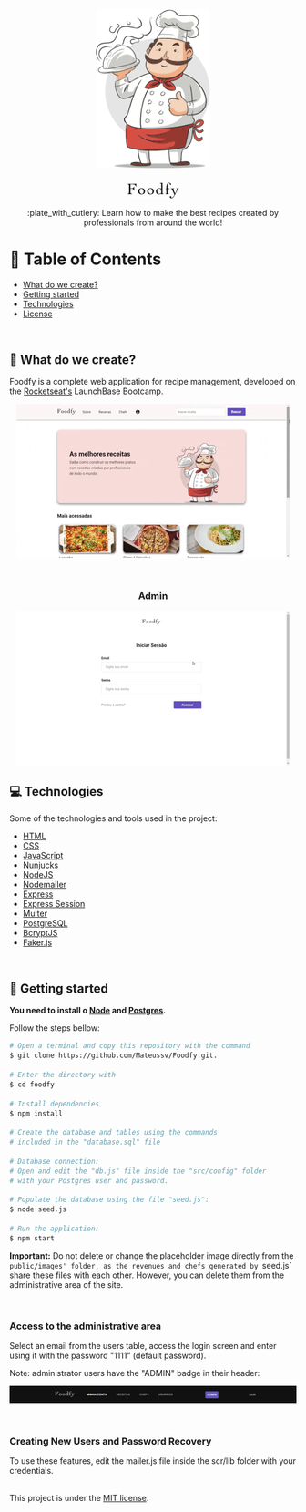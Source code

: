<h1 align='center'>
  <img src="github/chef.png" width="200">
</h1>

<p align='center'><img src="github/logo.png"></p>
  
<p align='center'>:plate_with_cutlery: Learn how to make the best recipes created by professionals from around the world!<p>

# :pushpin: Table of Contents

- [What do we create?](#construction_worker-what-do-we-create)
- [Getting started](#runner-getting-started)
- [Technologies](#computer-technologies)
- [License](#closed_book-license)

<br>
  
## :construction_worker: What do we create?

Foodfy is a complete web application for recipe management, developed on the [Rocketseat's](https://rocketseat.com.br) LaunchBase Bootcamp.

<p align="center">
  <img src="github/home.gif" alt="home">
</p>
<br>

<h3 align="center">Admin</h3>
<p align="center">
  <img src="github/admin.gif" alt="admin page">
</p>

## :computer: Technologies

Some of the technologies and tools used in the project:

- [HTML](https://devdocs.io/html/)
- [CSS](https://devdocs.io/css/)
- [JavaScript](https://devdocs.io/javascript/)
- [Nunjucks](https://mozilla.github.io/nunjucks/)
- [NodeJS](https://nodejs.org/en/)
- [Nodemailer](https://nodemailer.com/about/)
- [Express](https://expressjs.com/)
- [Express Session](https://github.com/expressjs/session)
- [Multer](https://github.com/expressjs/multer)
- [PostgreSQL](https://www.postgresql.org/)
- [BcryptJS](https://github.com/dcodeIO/bcrypt.js)
- [Faker.js](https://github.com/Marak/Faker.js)

<br>

## :runner: Getting started

**You need to install o [Node](https://nodejs.org/en/) and [Postgres](https://www.postgresql.org/).**

Follow the steps bellow:

```bash
# Open a terminal and copy this repository with the command
$ git clone https://github.com/Mateussv/Foodfy.git.

# Enter the directory with
$ cd foodfy

# Install dependencies
$ npm install

# Create the database and tables using the commands
# included in the "database.sql" file

# Database connection:
# Open and edit the "db.js" file inside the "src/config" folder
# with your Postgres user and password.

# Populate the database using the file "seed.js":
$ node seed.js

# Run the application:
$ npm start
```

**Important:** Do not delete or change the placeholder image directly from the `public/images' folder, as the revenues and chefs generated by `seed.js` share these files with each other. However, you can delete them from the administrative area of the site.

<br>

### Access to the administrative area

Select an email from the users table, access the login screen and enter using it with the password "1111" (default password).

Note: administrator users have the "ADMIN" badge in their header:
<p align="center">
  <img src="github/admin-header.png" alt="admin page">
</p>

<br>

### Creating New Users and Password Recovery
To use these features, edit the mailer.js file inside the scr/lib folder with your credentials.
<br><br>

This project is under the [MIT license](https://github.com/Mateussv/Foodfy/blob/master/LICENSE).
